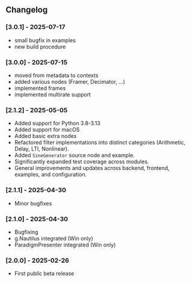 ## Changelog

### [3.0.1] - 2025-07-17
- small bugfix in examples
- new build procedure

### [3.0.0] - 2025-07-15
- moved from metadata to contexts
- added various nodes (Framer, Decimator, ...)
- implemented frames
- implemented multirate support

### [2.1.2] - 2025-05-05
- Added support for Python 3.8-3.13
- Added support for macOS
- Added basic extra nodes
- Refactored filter implementations into distinct categories (Arithmetic, Delay, LTI, Nonlinear).
- Added `SineGenerator` source node and example.
- Significantly expanded test coverage across modules.
- General improvements and updates across backend, frontend, examples, and configuration.

### [2.1.1] - 2025-04-30
- Minor bugfixes

### [2.1.0] - 2025-04-30
- Bugfixing
- g.Nautilus integrated (Win only)
- ParadigmPresenter integrated (Win only)

### [2.0.0] - 2025-02-26
- First public beta release
